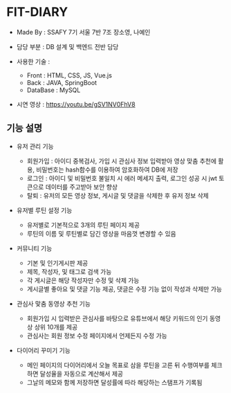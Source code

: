 # FIT-DIARY

-   Made By : SSAFY 7기 서울 7반 7조 장소영, 나예인

-   담당 부분 : DB 설계 및 백엔드 전반 담당

-   사용한 기술 :

    -   Front : HTML, CSS, JS, Vue.js
    -   Back : JAVA, SpringBoot
    -   DataBase : MySQL

-   시연 영상 : https://youtu.be/gSV1NV0FhV8

<h2>기능 설명</h2>

-   유저 관리 기능

    -   회원가입 : 아이디 중복검사, 가입 시 관심사 정보 입력받아 영상 맞춤 추천에 활용, 비밀번호는 hash함수를 이용하여 암호화하여 DB에 저장
    -   로그인 : 아이디 및 비밀번호 불일치 시 에러 메세지 출력, 로그인 성공 시 jwt 토큰으로 데이터를 주고받아 보안 향상
    -   탈퇴 : 유저의 모든 영상 정보, 게시글 및 댓글을 삭제한 후 유저 정보 삭제

-   유저별 루틴 설정 기능

    -   유저별로 기본적으로 3개의 루틴 페이지 제공
    -   루틴의 이름 및 루틴별로 담긴 영상을 마음껏 변경할 수 있음

-   커뮤니티 기능

    -   기본 및 인기게시판 제공
    -   제목, 작성자, 및 태그로 검색 가능
    -   각 게시글은 해당 작성자만 수정 및 삭제 가능
    -   게시글별 좋아요 및 댓글 기능 제공, 댓글은 수정 기능 없이 작성과 삭제만 가능

-   관심사 맟춤 동영상 추천 기능

    -   회원가입 시 입력받은 관심사를 바탕으로 유튜브에서 해당 키워드의 인기 동영상 상위 10개를 제공
    -   관심사는 회원 정보 수정 페이지에서 언제든지 수정 가능

-   다이어리 꾸미기 기능
    -   메인 페이지의 다이어리에서 오늘 목표로 삼을 루틴을 고른 뒤 수행여부를 체크하면 달성율을 자동으로 계산해서 제공
    -   그날의 메모와 함께 저장하면 달성률에 따라 해당하는 스탬프가 기록됨
